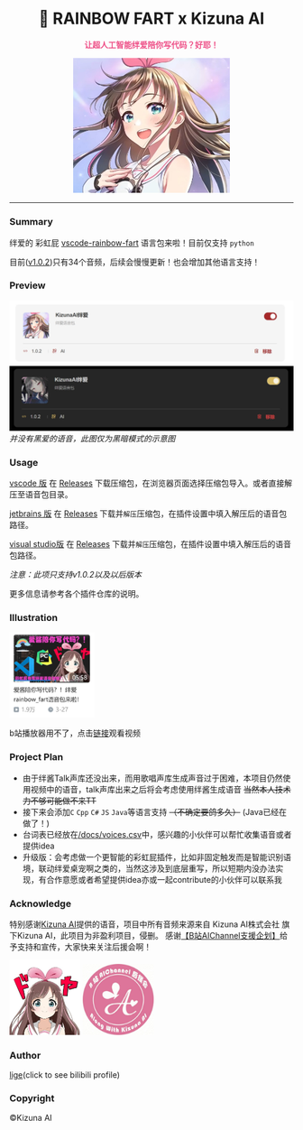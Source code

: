 <h1 align="center">
  <br>
  🌈 RAINBOW FART x Kizuna AI
  <br>
</h1>
<p align="center">
<strong>
<font color ="#EE4F87">
让超人工智能绊爱陪你写代码？好耶！
</font></strong>
</p>

<div align=center>
<img src="/image/ai.jpg" width="55%">
</div>

- - -

### Summary

绊爱的 彩虹屁 [vscode-rainbow-fart](https://github.com/SaekiRaku/vscode-rainbow-fart) 语言包来啦！目前仅支持 `python`

目前([v1.0.2](https://github.com/bobbywyx/Kizuna_AI_rainbow_fart/releases))只有34个音频，后续会慢慢更新！也会增加其他语言支持！

### Preview

![pre01](/image/pre_01.jpg)
![pre02](/image/pre_02.jpg)
*并没有黑爱的语音，此图仅为黑暗模式的示意图*

### Usage

[vscode 版](https://github.com/SaekiRaku/vscode-rainbow-fart)
在 [Releases](https://github.com/bobbywyx/Kizuna_AI_rainbow_fart/releases) 下载压缩包，在浏览器页面选择压缩包导入。或者直接解压至语音包目录。

[jetbrains 版](https://github.com/izhangzhihao/intellij-rainbow-fart)
在 [Releases](https://github.com/bobbywyx/Kizuna_AI_rainbow_fart/releases) 下载并`解压`压缩包，在插件设置中填入解压后的语音包路径。

[visual studio版](https://github.com/gameguo/visualstudio-rainbow-fart)
在 [Releases](https://github.com/bobbywyx/Kizuna_AI_rainbow_fart/releases) 下载并`解压`压缩包，在插件设置中填入解压后的语音包路径。

*注意：此项只支持v1.0.2以及以后版本*

更多信息请参考各个插件仓库的说明。

### Illustration

<img src="/image/v.jpg" width="30%" >

b站播放器用不了，点击[链接](https://www.bilibili.com/video/BV1rZ4y1B73U)观看视频

### Project Plan

- 由于绊酱Talk声库还没出来，而用歌唱声库生成声音过于困难，本项目仍然使用视频中的语音，talk声库出来之后将会考虑使用绊酱生成语音
~~当然本人技术力不够可能做不来TT~~
- 接下来会添加`C` `Cpp` `C#` `JS` `Java`等语言支持 ~~（不确定要鸽多久）~~ (Java已经在做了！)
- 台词表已经放在[/docs/voices.csv](/docs/voices.csv)中，感兴趣的小伙伴可以帮忙收集语音或者提供idea
- 升级版：会考虑做一个更智能的彩虹屁插件，比如非固定触发而是智能识别语境，联动绊爱桌宠啊之类的，当然这涉及到底层重写，所以短期内没办法实现，有合作意愿或者希望提供idea亦或一起contribute的小伙伴可以联系我

### Acknowledge

特别感谢[Kizuna AI](https://zh.moegirl.org.cn/%E7%BB%8A%E7%88%B1)提供的语音，项目中所有音频来源来自 Kizuna AI株式会社 旗下Kizuna AI，此项目为非盈利项目，侵删。
感谢[【B站AIChannel支援企划】](https://space.bilibili.com/1885440915)给予支持和宣传，大家快来关注后援会啊！

<img src="/image/01.jpeg" width="25%">
<img src="/image/logo.jpg" width="25%">

### Author

[lige](https://space.bilibili.com/11064433)(click to see bilibili profile)

### Copyright

©︎Kizuna AI
